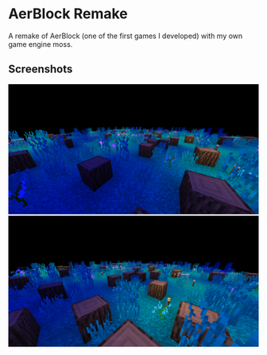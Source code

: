 # AerBlock Remake
A remake of AerBlock (one of the first games I developed) with my own game engine moss.

## Screenshots
![Screenshot 1](screenshots/screenshot_1.png)
![Screenshot 2](screenshots/screenshot_2.png)
